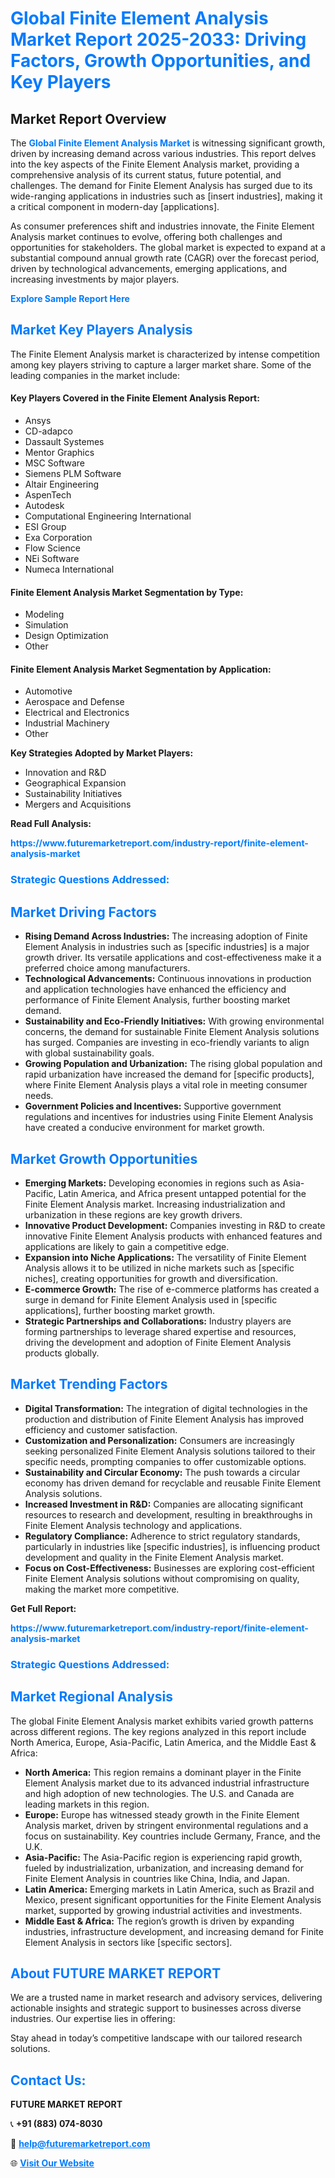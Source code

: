 <h1 style="color: #007BFF;">Global Finite Element Analysis Market Report 2025-2033: Driving Factors, Growth Opportunities, and Key Players</h1>

<section id="overview">
<h2>Market Report Overview</h2>
<p>The <a href="https://www.futuremarketreport.com/industry-report/finite-element-analysis-market" style="color: #007BFF; text-decoration: none;"><strong>Global Finite Element Analysis Market</strong></a> is witnessing significant growth, driven by increasing demand across various industries. This report delves into the key aspects of the Finite Element Analysis market, providing a comprehensive analysis of its current status, future potential, and challenges. The demand for Finite Element Analysis has surged due to its wide-ranging applications in industries such as [insert industries], making it a critical component in modern-day [applications].</p>
<p>As consumer preferences shift and industries innovate, the Finite Element Analysis market continues to evolve, offering both challenges and opportunities for stakeholders. The global market is expected to expand at a substantial compound annual growth rate (CAGR) over the forecast period, driven by technological advancements, emerging applications, and increasing investments by major players.</p>
</section>

<section id="overview">
<p><a href="https://www.futuremarketreport.com/request-sample/reportId=103948" style="color: #007BFF; text-decoration: none;"><strong>Explore Sample Report Here</strong></a></p>
</section>

<section id="key-players">
<h2 style="color: #007BFF;">Market Key Players Analysis</h2>
<p>The Finite Element Analysis market is characterized by intense competition among key players striving to capture a larger market share. Some of the leading companies in the market include:</p>
<h4>Key Players Covered in the Finite Element Analysis Report:</h4>
<ul><li>Ansys</li><li>CD-adapco</li><li>Dassault Systemes</li><li>Mentor Graphics</li><li>MSC Software</li><li>Siemens PLM Software</li><li>Altair Engineering</li><li>AspenTech</li><li>Autodesk</li><li>Computational Engineering International</li><li>ESI Group</li><li>Exa Corporation</li><li>Flow Science</li><li>NEi Software</li><li>Numeca International</li></ul>
<h4>Finite Element Analysis Market Segmentation by Type:</h4>
<ul><li>Modeling</li><li>Simulation</li><li>Design Optimization</li><li>Other</li></ul>

<h4>Finite Element Analysis Market Segmentation by Application:</h4>
<ul><li>Automotive</li><li>Aerospace and Defense</li><li>Electrical and Electronics</li><li>Industrial Machinery</li><li>Other</li></ul>
<p><strong>Key Strategies Adopted by Market Players:</strong></p>
<ul>
<li>Innovation and R&D</li>
<li>Geographical Expansion</li>
<li>Sustainability Initiatives</li>
<li>Mergers and Acquisitions</li>
</ul>
</section>

<section>
<p><strong>Read Full Analysis: </strong></p><a href="https://www.futuremarketreport.com/industry-report/finite-element-analysis-market" style="color: #007BFF; text-decoration: none;"><strong>https://www.futuremarketreport.com/industry-report/finite-element-analysis-market</strong></a>
<h3 style="color: #007BFF;">Strategic Questions Addressed:</h3>
</section>

<section id="driving-factors">
<h2 style="color: #007BFF;">Market Driving Factors</h2>
<ul>
<li><strong>Rising Demand Across Industries:</strong> The increasing adoption of Finite Element Analysis in industries such as [specific industries] is a major growth driver. Its versatile applications and cost-effectiveness make it a preferred choice among manufacturers.</li>
<li><strong>Technological Advancements:</strong> Continuous innovations in production and application technologies have enhanced the efficiency and performance of Finite Element Analysis, further boosting market demand.</li>
<li><strong>Sustainability and Eco-Friendly Initiatives:</strong> With growing environmental concerns, the demand for sustainable Finite Element Analysis solutions has surged. Companies are investing in eco-friendly variants to align with global sustainability goals.</li>
<li><strong>Growing Population and Urbanization:</strong> The rising global population and rapid urbanization have increased the demand for [specific products], where Finite Element Analysis plays a vital role in meeting consumer needs.</li>
<li><strong>Government Policies and Incentives:</strong> Supportive government regulations and incentives for industries using Finite Element Analysis have created a conducive environment for market growth.</li>
</ul>
</section>

<section id="growth-opportunities">
<h2 style="color: #007BFF;">Market Growth Opportunities</h2>
<ul>
<li><strong>Emerging Markets:</strong> Developing economies in regions such as Asia-Pacific, Latin America, and Africa present untapped potential for the Finite Element Analysis market. Increasing industrialization and urbanization in these regions are key growth drivers.</li>
<li><strong>Innovative Product Development:</strong> Companies investing in R&D to create innovative Finite Element Analysis products with enhanced features and applications are likely to gain a competitive edge.</li>
<li><strong>Expansion into Niche Applications:</strong> The versatility of Finite Element Analysis allows it to be utilized in niche markets such as [specific niches], creating opportunities for growth and diversification.</li>
<li><strong>E-commerce Growth:</strong> The rise of e-commerce platforms has created a surge in demand for Finite Element Analysis used in [specific applications], further boosting market growth.</li>
<li><strong>Strategic Partnerships and Collaborations:</strong> Industry players are forming partnerships to leverage shared expertise and resources, driving the development and adoption of Finite Element Analysis products globally.</li>
</ul>
</section>

<section id="trending-factors">
<h2 style="color: #007BFF;">Market Trending Factors</h2>
<ul>
<li><strong>Digital Transformation:</strong> The integration of digital technologies in the production and distribution of Finite Element Analysis has improved efficiency and customer satisfaction.</li>
<li><strong>Customization and Personalization:</strong> Consumers are increasingly seeking personalized Finite Element Analysis solutions tailored to their specific needs, prompting companies to offer customizable options.</li>
<li><strong>Sustainability and Circular Economy:</strong> The push towards a circular economy has driven demand for recyclable and reusable Finite Element Analysis solutions.</li>
<li><strong>Increased Investment in R&D:</strong> Companies are allocating significant resources to research and development, resulting in breakthroughs in Finite Element Analysis technology and applications.</li>
<li><strong>Regulatory Compliance:</strong> Adherence to strict regulatory standards, particularly in industries like [specific industries], is influencing product development and quality in the Finite Element Analysis market.</li>
<li><strong>Focus on Cost-Effectiveness:</strong> Businesses are exploring cost-efficient Finite Element Analysis solutions without compromising on quality, making the market more competitive.</li>
</ul>
</section>

<section>
<p><strong>Get Full Report: </strong></p><a href="https://www.futuremarketreport.com/industry-report/finite-element-analysis-market" style="color: #007BFF; text-decoration: none;"><strong>https://www.futuremarketreport.com/industry-report/finite-element-analysis-market</strong></a>
<h3 style="color: #007BFF;">Strategic Questions Addressed:</h3>
</section>


<section id="regional-analysis">
<h2 style="color: #007BFF;">Market Regional Analysis</h2>
<p>The global Finite Element Analysis market exhibits varied growth patterns across different regions. The key regions analyzed in this report include North America, Europe, Asia-Pacific, Latin America, and the Middle East & Africa:</p>
<ul>
<li><strong>North America:</strong> This region remains a dominant player in the Finite Element Analysis market due to its advanced industrial infrastructure and high adoption of new technologies. The U.S. and Canada are leading markets in this region.</li>
<li><strong>Europe:</strong> Europe has witnessed steady growth in the Finite Element Analysis market, driven by stringent environmental regulations and a focus on sustainability. Key countries include Germany, France, and the U.K.</li>
<li><strong>Asia-Pacific:</strong> The Asia-Pacific region is experiencing rapid growth, fueled by industrialization, urbanization, and increasing demand for Finite Element Analysis in countries like China, India, and Japan.</li>
<li><strong>Latin America:</strong> Emerging markets in Latin America, such as Brazil and Mexico, present significant opportunities for the Finite Element Analysis market, supported by growing industrial activities and investments.</li>
<li><strong>Middle East & Africa:</strong> The region’s growth is driven by expanding industries, infrastructure development, and increasing demand for Finite Element Analysis in sectors like [specific sectors].</li>
</ul>
</section>

<footer>
<h2 style="color: #007BFF;">About FUTURE MARKET REPORT</h2>
<p>We are a trusted name in market research and advisory services, delivering actionable insights and strategic support to businesses across diverse industries. Our expertise lies in offering:</p>

<p>Stay ahead in today’s competitive landscape with our tailored research solutions.</p>

<h2 style="color: #007BFF;">Contact Us:</h2>
<p><strong>FUTURE MARKET REPORT</strong></p>
<p>📞 <strong>+91 (883) 074-8030</strong></p>
<p>📧 <strong><a href="mailto:help@futuremarketreport.com" style="color: #007BFF;">help@futuremarketreport.com</a></strong></p>
<p>🌐 <strong><a href="https://www.futuremarketreport.com/" style="color: #007BFF;">Visit Our Website</a></strong></p>
</footer>
